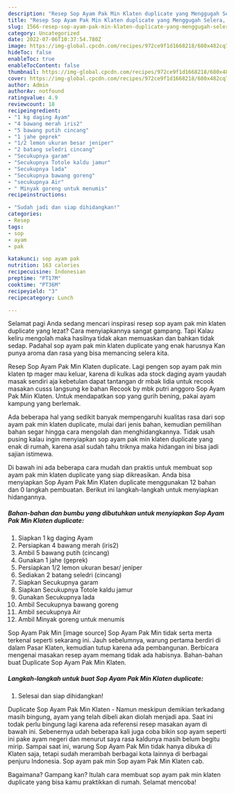 ```yaml
---
description: "Resep Sop Ayam Pak Min Klaten duplicate yang Menggugah Selera, Buat Buka Puasa Menggugah Selera"
title: "Resep Sop Ayam Pak Min Klaten duplicate yang Menggugah Selera, Buat Buka Puasa Menggugah Selera"
slug: 1566-resep-sop-ayam-pak-min-klaten-duplicate-yang-menggugah-selera-buat-buka-puasa-menggugah-selera
category: Uncategorized
date: 2022-07-06T10:37:54.780Z
image: https://img-global.cpcdn.com/recipes/972ce9f1d1668218/680x482cq70/sop-ayam-pak-min-klaten-duplicate-foto-resep-utama.jpg
hideToc: false
enableToc: true
enableTocContent: false
thumbnail: https://img-global.cpcdn.com/recipes/972ce9f1d1668218/680x482cq70/sop-ayam-pak-min-klaten-duplicate-foto-resep-utama.jpg
cover: https://img-global.cpcdn.com/recipes/972ce9f1d1668218/680x482cq70/sop-ayam-pak-min-klaten-duplicate-foto-resep-utama.jpg
author: Admin
authorAv: notfound
ratingvalue: 4.9
reviewcount: 18
recipeingredient:
- "1 kg daging Ayam"
- "4 bawang merah iris2"
- "5 bawang putih cincang"
- "1 jahe geprek"
- "1/2 lemon ukuran besar jeniper"
- "2 batang seledri cincang"
- "Secukupnya garam"
- "Secukupnya Totole kaldu jamur"
- "Secukupnya lada"
- "Secukupnya bawang goreng"
- "secukupnya Air"
- " Minyak goreng untuk menumis"
recipeinstructions:

- "Sudah jadi dan siap dihidangkan!"
categories:
- Resep
tags:
- sop
- ayam
- pak

katakunci: sop ayam pak 
nutrition: 163 calories
recipecuisine: Indonesian
preptime: "PT17M"
cooktime: "PT36M"
recipeyield: "3"
recipecategory: Lunch

---
```



Selamat pagi Anda sedang mencari inspirasi resep sop ayam pak min klaten duplicate yang lezat? Cara menyiapkannya sangat gampang. Tapi Kalau keliru mengolah maka hasilnya tidak akan memuaskan dan bahkan tidak sedap. Padahal sop ayam pak min klaten duplicate yang enak harusnya Kan punya aroma dan rasa yang bisa memancing selera kita.


Resep Sop Ayam Pak Min Klaten duplicate. Lagi pengen sop ayam pak min klaten tp mager mau keluar, karena di kulkas ada stock daging ayam yaudah masak sendiri aja kebetulan dapat tantangan dr mbak lidia untuk recook masakan cusss langsung ke bahan Recook by mbk putri anggoro Sop Ayam Pak Miin Klaten. Untuk mendapatkan sop yang gurih bening, pakai ayam kampung yang berlemak.

Ada beberapa hal yang sedikit banyak mempengaruhi kualitas rasa dari sop ayam pak min klaten duplicate, mulai dari jenis bahan, kemudian pemilihan bahan segar hingga cara mengolah dan menghidangkannya. Tidak usah pusing kalau ingin menyiapkan sop ayam pak min klaten duplicate yang enak di rumah, karena asal sudah tahu triknya maka hidangan ini bisa jadi sajian istimewa.


Di bawah ini ada beberapa cara mudah dan praktis untuk membuat sop ayam pak min klaten duplicate yang siap dikreasikan. Anda bisa menyiapkan Sop Ayam Pak Min Klaten duplicate menggunakan 12 bahan dan 0 langkah pembuatan. Berikut ini langkah-langkah untuk menyiapkan hidangannya.

<!--inarticleads1-->

##### Bahan-bahan dan bumbu yang dibutuhkan untuk menyiapkan Sop Ayam Pak Min Klaten duplicate:

1. Siapkan 1 kg daging Ayam
1. Persiapkan 4 bawang merah (iris2)
1. Ambil 5 bawang putih (cincang)
1. Gunakan 1 jahe (geprek)
1. Persiapkan 1/2 lemon ukuran besar/ jeniper
1. Sediakan 2 batang seledri (cincang)
1. Siapkan Secukupnya garam
1. Siapkan Secukupnya Totole kaldu jamur
1. Gunakan Secukupnya lada
1. Ambil Secukupnya bawang goreng
1. Ambil secukupnya Air
1. Ambil  Minyak goreng untuk menumis


Sop Ayam Pak Min [image source] Sop Ayam Pak Min tidak serta merta terkenal seperti sekarang ini. Jauh sebelumnya, warung pertama berdiri di dalam Pasar Klaten, kemudian tutup karena ada pembangunan. Berbicara mengenai masakan resep ayam memang tidak ada habisnya. Bahan-bahan buat Duplicate Sop Ayam Pak Min Klaten. 

<!--inarticleads2-->

##### Langkah-langkah untuk buat Sop Ayam Pak Min Klaten duplicate:


1. Selesai dan siap dihidangkan!

Duplicate Sop Ayam Pak Min Klaten - Namun meskipun demikian terkadang masih bingung, ayam yang telah dibeli akan diolah menjadi apa. Saat ini todak perlu bingung lagi karena ada referensi resep masakan ayam di bawah ini. Sebenernya udah beberapa kali juga coba bikin sop ayam seperti ini pake ayam negeri dan menurut saya rasa kaldunya masih belum begitu mirip. Sampai saat ini, warung Sop Ayam Pak Min tidak hanya dibuka di Klaten saja, tetapi sudah merambah berbagai kota lainnya di berbagai penjuru Indonesia. Sop ayam pak min Sop ayam Pak Min Klaten cab. 

Bagaimana? Gampang kan? Itulah cara membuat sop ayam pak min klaten duplicate yang bisa kamu praktikkan di rumah. Selamat mencoba!
